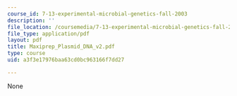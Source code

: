 ```yaml
---
course_id: 7-13-experimental-microbial-genetics-fall-2003
description: ''
file_location: /coursemedia/7-13-experimental-microbial-genetics-fall-2003/a3f3e17976baa63cd0bc963166f7dd27_Maxiprep_Plasmid_DNA_v2.pdf
file_type: application/pdf
layout: pdf
title: Maxiprep_Plasmid_DNA_v2.pdf
type: course
uid: a3f3e17976baa63cd0bc963166f7dd27

---
```

None